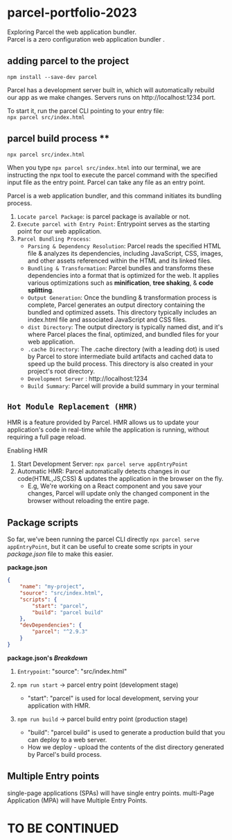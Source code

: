 # parcel-portfolio-2023

Exploring Parcel the web application bundler. <br>
Parcel is a zero configuration web application bundler .

## adding parcel to the project

`npm install --save-dev parcel`

Parcel has a development server built in, which will automatically rebuild our app as we make changes. Servers runs on http://localhost:1234 port.

To start it, run the parcel CLI pointing to your entry file:<br/>
`npx parcel src/index.html`

## parcel build process \*\*

`npx parcel src/index.html`

When you type `npx parcel src/index.html` into our terminal, we are instructing the npx tool to execute the parcel command with the specified input file as the entry point. Parcel can take any file as an entry point.

Parcel is a web application bundler, and this command initiates its bundling process.

1. `Locate parcel Package`: is parcel package is available or not.
2. `Execute parcel with Entry Point`: Entrypoint serves as the starting point for our web application.
3. `Parcel Bundling Process`:
    - `Parsing & Dependency Resolution`: Parcel reads the specified HTML file & analyzes its dependencies, including JavaScript, CSS, images, and other assets referenced within the HTML and its linked files.
    - `Bundling & Transformation`: Parcel bundles and transforms these dependencies into a format that is optimized for the web. It applies various optimizations such as **minification**, **tree shaking**, & **code splitting**.
    - `Output Generation`: Once the bundling & transformation process is complete, Parcel generates an output directory containing the bundled and optimized assets. This directory typically includes an index.html file and associated JavaScript and CSS files.
    - `dist Directory`: The output directory is typically named dist, and it's where Parcel places the final, optimized, and bundled files for your web application.
    - `.cache Directory`: The .cache directory (with a leading dot) is used by Parcel to store intermediate build artifacts and cached data to speed up the build process. This directory is also created in your project's root directory.
    - `Development Server` : http://localhost:1234
    - `Build Summary`: Parcel will provide a build summary in your terminal

## `Hot Module Replacement (HMR)`

HMR is a feature provided by Parcel. HMR allows us to update your application's code in real-time while the application is running, without requiring a full page reload.

Enabling HMR

1. Start Development Server: `npx parcel serve appEntryPoint`
2. Automatic HMR: Parcel automatically detects changes in our code(HTML,JS,CSS) & updates the application in the browser on the fly.
    - E.g, We're working on a React component and you save your changes, Parcel will update only the changed component in the browser without reloading the entire page.

## Package scripts

So far, we’ve been running the parcel CLI directly `npx parcel serve appEntryPoint`, but it can be useful to create some scripts in your _package.json_ file to make this easier. <br>

**package.json**

```json
{
	"name": "my-project",
	"source": "src/index.html",
	"scripts": {
		"start": "parcel",
		"build": "parcel build"
	},
	"devDependencies": {
		"parcel": "^2.9.3"
	}
}
```

**package.json's _Breakdown_**

1. `Entrypoint`: "source": "src/index.html"

2. `npm run start` -> parcel entry point (development stage)

    - "start": "parcel" is used for local development, serving your application with HMR.

3. `npm run build` -> parcel build entry point (production stage)
    - "build": "parcel build" is used to generate a production build that you can deploy to a web server.
    - How we deploy - upload the contents of the dist directory generated by Parcel's build process.

## Multiple Entry points

single-page applications (SPAs) will have single entry points.
multi-Page Application (MPA) will have Multiple Entry Points.

# TO BE CONTINUED
